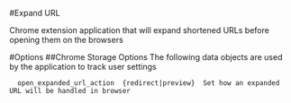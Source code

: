 #Expand URL

Chrome extension application that will expand shortened URLs before opening them on the browsers

#Options
##Chrome Storage Options
The following data objects are used by the application to track user settings

```
  open_expanded_url_action  {redirect|preview}  Set how an expanded URL will be handled in browser
```
